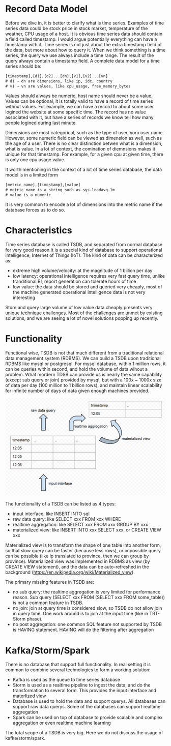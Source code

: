# Record Data Model

Before we dive in, it is better to clarify what is time series. Examples of time series data could be stock price in stock market, temperature of the weather, CPU usage of a host. It is obvious time series data should contain a field called timestamp. I would argue potentially everything can have a timestamp with it. Time series is not just about the extra timestamp field of the data, but more about how to query it. When we think something is a time series, the query we use always include a time range. The result of the query always contain a timestamp field. A complete data model for a time series should be:

```
[timestamp],[d1],[d2]...[dn],[v1],[v2]...[vn]
# d1 ~ dn are dimensions, like ip, idc, country
# v1 ~ vn are values, like cpu_usage, free_memory_bytes
```
Values should always be numeric, host name should never be a value. Values can be optional, it is totally valid to have a record of time series without values. For example, we can have a record to about some user logined the website at some specific time. The record has no value associated with it, but have a series of records we know tell how many people logined during last minute.

Dimensions are most categorical, such as the type of user, yoru user name. However, some numeric field can be viewed as dimension as well, such as the age of a user. There is no clear distinction betwen what is a dimension, what is value. In a lot of context, the comination of diemnsions makes it unique for that timestamp. For example, for a given cpu at given time, there is only one cpu usage value.

It worth mentioning in the context of a lot of time series database, the data model is in a limited form

```
[metric_name],[timestamp],[value]
# metric_name is a string such as sys.loadavg.1m
# value is a numeric
```
It is very common to encode a lot of dimensions into the metric name if the database forces us to do so.

# Characteristics

Time series database is called TSDB, and separated from normal database for very good reason.It is a special kind of database to support operational intelligence, Internet of Things (IoT). The kind of data can be characterized as:

* extreme high volume/velocity: at the magnitude of 1 billion per day
* low latency: operational intelligence requires very fast query time, unlike tranditional BI, report generation can tolerate hours of time
* low value: the data should be stored and queried very cheaply, most of the machine generated operational intelligence data is not very interesting

Store and query large volume of low value data cheaply presents very unique technique challenges. Most of the challenges are unmet by existing solutions, and we are seeing a lot of novel solutions popping up recently.

# Functionality

Functional wise, TSDB is not that much different from a traditional relational data management system (RDBMS). We can build a TSDB upon traditional RDBMS like mysql or postgresql. For mysql database, within 1 million rows, it can be queries within second, and hold the volume of data wihout a problem. What mordern TDSB can provide us is nearly the same capability (except sub query or join) provided by mysql, but with a 100x ~ 1000x size of data per day (100 million to 1 billion rows), and maintain linear scalability for infinite number of days of data given enough machines provided. 

![](tsdb-functionality.png)

The functionality of a TSDB can be listed as 4 types:

* input interface: like INSERT INTO sql
* raw data query: like SELECT xxx FROM xxx WHERE
* realtime aggregation: like SELECT xxx FROM xxx GROUP BY xxx
* materialized view: like INSERT INTO xxx SELECT xxx, or CREATE VIEW xxx

Materialized view is to transform the shape of one table into another form, so that slow query can be faster (because less rows), or impossible query can be possible (like ip translated to province, then we can group by province). Materialized view was implemented in RDBMS as view (by CREATE VIEW statement), and the data can be auto-refreshed in the background (https://en.wikipedia.org/wiki/Materialized_view). 

The primary missing features in TSDB are:

* no sub query: the realtime aggregation is very limited for performance reason. Sub query (SELECT xxx FROM (SELECT xxx FROM some_table)) is not a common feature in TSDB.
* no join: join at query time is considered slow, so TSDB do not allow join in query time. One work around is to join at the input time (like in TRT-Storm phase).
* no post aggregation:  one common SQL feature not supported by TSDB is HAVING statement. HAVING will do the filtering after aggregation

# Kafka/Storm/Spark

There is no database that support full functionality. In real setting it is common to combine several technologies to form a working solution:

* Kafka is used as the queue to time series database
* Storm is used as a realtime pipeline to ingest the data, and do the transformation to several form. This provides the input interface and materlized view
* Database is used to hold the data and support querys. All databases can support raw data querys. Some of the databases can support realtime aggregation
* Spark can be used on top of database to provide scalable and complex aggregation or even realtime machine learning

The total scope of a TSDB is very big. Here we do not discuss the usage of kafka/storm/spark.
